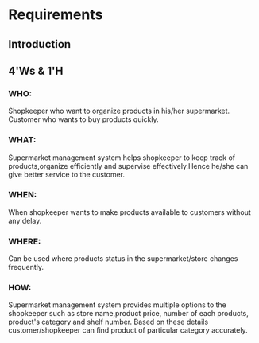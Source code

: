 # Requirements

## Introduction

## 4'Ws & 1'H
### WHO:
Shopkeeper who want to organize products in his/her supermarket. Customer who wants to buy products quickly.

### WHAT:
Supermarket management system helps shopkeeper to keep track of products,organize efficiently and supervise effectively.Hence he/she can give better service to the customer.

### WHEN:
When shopkeeper wants to make products available to customers without any delay.

### WHERE:
Can be used where products status in the supermarket/store changes frequently.

### HOW:
Supermarket management system provides multiple options to the shopkeeper such as store name,product price, number of each products, product's category and shelf number. Based on these details customer/shopkeeper can find product of particular category accurately.

